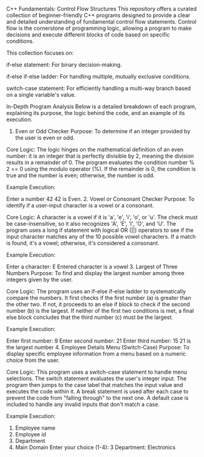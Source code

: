 C++ Fundamentals: Control Flow Structures
This repository offers a curated collection of beginner-friendly C++ programs designed to provide a clear and detailed understanding of fundamental control flow statements. Control flow is the cornerstone of programming logic, allowing a program to make decisions and execute different blocks of code based on specific conditions.

This collection focuses on:

if-else statement: For binary decision-making.

if-else if-else ladder: For handling multiple, mutually exclusive conditions.

switch-case statement: For efficiently handling a multi-way branch based on a single variable's value.

In-Depth Program Analysis
Below is a detailed breakdown of each program, explaining its purpose, the logic behind the code, and an example of its execution.

1. Even or Odd Checker
Purpose: To determine if an integer provided by the user is even or odd.

Core Logic: The logic hinges on the mathematical definition of an even number: it is an integer that is perfectly divisible by 2, meaning the division results in a remainder of 0. The program evaluates the condition number % 2 == 0 using the modulo operator (%). If the remainder is 0, the condition is true and the number is even; otherwise, the number is odd.

Example Execution:

Enter a number
42
42 is Even.
2. Vowel or Consonant Checker
Purpose: To identify if a user-input character is a vowel or a consonant.

Core Logic: A character is a vowel if it is 'a', 'e', 'i', 'o', or 'u'. The check must be case-insensitive, so it also recognizes 'A', 'E', 'I', 'O', and 'U'. The program uses a long if statement with logical OR (||) operators to see if the input character matches any of the 10 possible vowel characters. If a match is found, it's a vowel; otherwise, it's considered a consonant.

Example Execution:

Enter a character: E
Entered character is a vowel
3. Largest of Three Numbers
Purpose: To find and display the largest number among three integers given by the user.

Core Logic: The program uses an if-else if-else ladder to systematically compare the numbers. It first checks if the first number (a) is greater than the other two. If not, it proceeds to an else if block to check if the second number (b) is the largest. If neither of the first two conditions is met, a final else block concludes that the third number (c) must be the largest.

Example Execution:

Enter first number: 9
Enter second number: 21
Enter third number: 15
21 is the largest number
4. Employee Details Menu (Switch-Case)
Purpose: To display specific employee information from a menu based on a numeric choice from the user.

Core Logic: This program uses a switch-case statement to handle menu selections. The switch statement evaluates the user's integer input. The program then jumps to the case label that matches the input value and executes the code within it. A break statement is used after each case to prevent the code from "falling through" to the next one. A default case is included to handle any invalid inputs that don't match a case.

Example Execution:

1. Employee name
2. Employee id
3. Department
4. Main Domain
Enter your choice (1-4): 3
Department: Electronics
